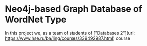 # Neo4j-based Graph Database of WordNet Type
In this project we, as a team of students of ["Databases 2"](url: https://www.hse.ru/ba/ling/courses/339492987.html) course
